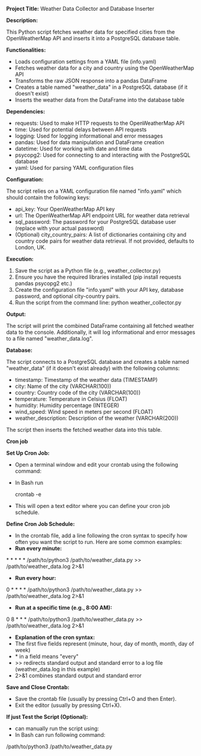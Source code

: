 **Project Title:** Weather Data Collector and Database Inserter 

**Description:**

This Python script fetches weather data for specified cities from the OpenWeatherMap API and inserts it into a PostgreSQL database table.

**Functionalities:**

- Loads configuration settings from a YAML file (info.yaml)
- Fetches weather data for a city and country using the OpenWeatherMap API
- Transforms the raw JSON response into a pandas DataFrame
- Creates a table named "weather\_data" in a PostgreSQL database (if it doesn't exist)
- Inserts the weather data from the DataFrame into the database table

**Dependencies:**

- requests: Used to make HTTP requests to the OpenWeatherMap API
- time: Used for potential delays between API requests
- logging: Used for logging informational and error messages
- pandas: Used for data manipulation and DataFrame creation
- datetime: Used for working with date and time data
- psycopg2: Used for connecting to and interacting with the PostgreSQL database
- yaml: Used for parsing YAML configuration files

**Configuration:**

The script relies on a YAML configuration file named "info.yaml" which should contain the following keys:

- api\_key: Your OpenWeatherMap API key
- url: The OpenWeatherMap API endpoint URL for weather data retrieval
- sql\_password: The password for your PostgreSQL database user (replace with your actual password)
- (Optional) city\_country\_pairs: A list of dictionaries containing city and country code pairs for weather data retrieval. If not provided, defaults to London, UK.

**Execution:**

1. Save the script as a Python file (e.g., weather\_collector.py)
2. Ensure you have the required libraries installed (pip install requests pandas psycopg2 etc.)
2. Create the configuration file "info.yaml" with your API key, database password, and optional city-country pairs.
2. Run the script from the command line: python weather\_collector.py

**Output:**

The script will print the combined DataFrame containing all fetched weather data to the console. Additionally, it will log informational and error messages to a file named "weather\_data.log".

**Database:**

The script connects to a PostgreSQL database and creates a table named "weather\_data" (if it doesn't exist already) with the following columns:

- timestamp: Timestamp of the weather data (TIMESTAMP)
- city: Name of the city (VARCHAR(100))
- country: Country code of the city (VARCHAR(100))
- temperature: Temperature in Celsius (FLOAT)
- humidity: Humidity percentage (INTEGER)
- wind\_speed: Wind speed in meters per second (FLOAT)
- weather\_description: Description of the weather (VARCHAR(200))

The script then inserts the fetched weather data into this table.

**Cron job**

**Set Up Cron Job:**

- Open a terminal window and edit your crontab using the following command:
- In Bash run

  crontab -e

- This will open a text editor where you can define your cron job schedule.

**Define Cron Job Schedule:**

- In the crontab file, add a line following the cron syntax to specify how often you want the script to run. Here are some common examples:
- **Run every minute:**

\* \* \* \* \* /path/to/python3 /path/to/weather\_data.py >> /path/to/weather\_data.log 2>&1

- **Run every hour:**

0 \* \* \* \* /path/to/python3 /path/to/weather\_data.py >> /path/to/weather\_data.log 2>&1

- **Run at a specific time (e.g., 8:00 AM):**

0 8 \* \* \* /path/to/python3 /path/to/weather\_data.py >> /path/to/weather\_data.log 2>&1

- **Explanation of the cron syntax:**
- The first five fields represent (minute, hour, day of month, month, day of week)
- \* in a field means "every"
- \>> redirects standard output and standard error to a log file (weather\_data.log in this example)
- 2>&1 combines standard output and standard error
  
**Save and Close Crontab:**

- Save the crontab file (usually by pressing Ctrl+O and then Enter).
- Exit the editor (usually by pressing Ctrl+X).

**If just Test the Script (Optional):**

- can manually run the script using:
- In Bash can run following command:

/path/to/python3 /path/to/weather\_data.py

